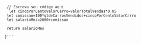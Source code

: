 ```function calculaSalario(qtdeCarrosVendidos, valorTotalVendas) {
 // Escreva seu código aqui
  let cincoPorCentoValorCarro=valorTotalVendas*0.05
 let comissao=100*qtdeCarrosVendidos+cincoPorCentoValorCarro
 let salarioMes=2000+comissao

 return salarioMes

}```
